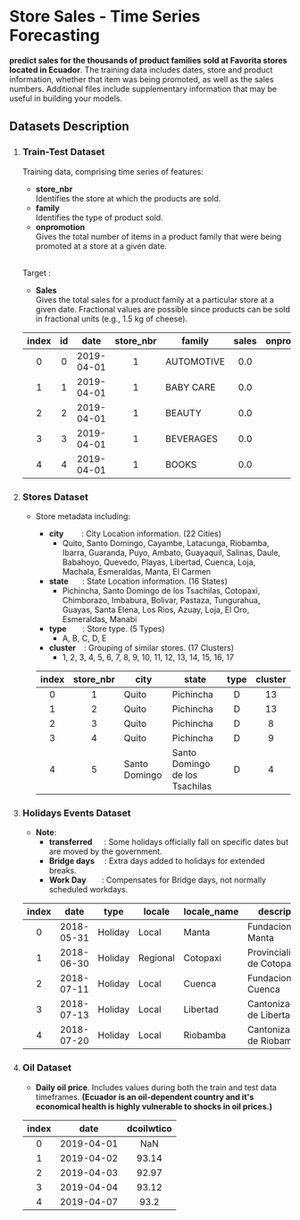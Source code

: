 # Store Sales - Time Series Forecasting

**predict sales for the thousands of product families sold at Favorita stores located in Ecuador**. The training data includes dates, store and product information, whether that item was being promoted, as well as the sales numbers. Additional files include supplementary information that may be useful in building your models.

## Datasets Description
1. ### Train-Test Dataset
   Training data, comprising time series of features:
   - **store_nbr**<br> 
    Identifies the store at which the products are sold.
   - **family**<br>
    Identifies the type of product sold.
   - **onpromotion**<br>
    Gives the total number of items in a product family that were being promoted at a store at a given date.
  
    <br>Target : 
    - **Sales**<br> 
     Gives the total sales for a product family at a particular store at a given date. Fractional values are possible since products can be sold in fractional units (e.g., 1.5 kg of cheese).
        
     | index |  id  |    date    | store_nbr |   family   |  sales  | onpromotion |
     |:-----:|:----:|:----------:|:---------:|------------|:-------:|:-----------:|
     |   0   |  0   | 2019-04-01 |     1     | AUTOMOTIVE |   0.0   |      0      |
     |   1   |  1   | 2019-04-01 |     1     | BABY CARE  |   0.0   |      0      |
     |   2   |  2   | 2019-04-01 |     1     |   BEAUTY   |   0.0   |      0      |
     |   3   |  3   | 2019-04-01 |     1     | BEVERAGES  |   0.0   |      0      |
     |   4   |  4   | 2019-04-01 |     1     |   BOOKS    |   0.0   |      0      |


3. ### Stores Dataset
   - Store metadata including:
     - **city**&emsp; &ensp;&ensp;: City Location information. (22 Cities)
        - Quito, Santo Domingo, Cayambe, Latacunga, Riobamba, Ibarra,
        Guaranda, Puyo, Ambato, Guayaquil, Salinas, Daule, Babahoyo,
        Quevedo, Playas, Libertad, Cuenca, Loja, Machala, Esmeraldas,
        Manta, El Carmen
     - **state** &emsp;&ensp;: State Location information. (16 States)
       - Pichincha, Santo Domingo de los Tsachilas, Cotopaxi, Chimborazo,
        Imbabura, Bolivar, Pastaza, Tungurahua, Guayas, Santa Elena,
        Los Rios, Azuay, Loja, El Oro, Esmeraldas, Manabi
     - **type** &emsp; &ensp;: Store type. (5 Types)
       - A, B, C, D, E
     - **cluster** &ensp; : Grouping of similar stores. (17 Clusters)
       - 1, 2, 3, 4, 5, 6, 7, 8, 9, 10, 11, 12, 13, 14, 15, 16, 17
     <center>
        
     |index|store\_nbr|city|state|type|cluster|
     |:-----:|:-----:|---|---|:-----:|:-----:|
     |0|1|Quito|Pichincha|D|13|
     |1|2|Quito|Pichincha|D|13|
     |2|3|Quito|Pichincha|D|8|
     |3|4|Quito|Pichincha|D|9|
     |4|5|Santo Domingo|Santo Domingo de los Tsachilas|D|4|
     </center>

4. ### Holidays Events Dataset
   - **Note**:
     - **transferred**&emsp;&ensp;: Some holidays officially fall on specific dates but are moved by the government.
     - **Bridge days**&ensp; &ensp;: Extra days added to holidays for extended breaks.
     - **Work Day**&emsp;&emsp;: Compensates for Bridge days, not normally scheduled workdays.
    <center>
       
   |index|date|type|locale|locale\_name|description|transferred|
   |:-----:|:-----:|:-----:|---|---|---|:-----:|
   |0|2018-05-31|Holiday|Local|Manta|Fundacion de Manta|false|
   |1|2018-06-30|Holiday|Regional|Cotopaxi|Provincializacion de Cotopaxi|false|
   |2|2018-07-11|Holiday|Local|Cuenca|Fundacion de Cuenca|false|
   |3|2018-07-13|Holiday|Local|Libertad|Cantonizacion de Libertad|false|
   |4|2018-07-20|Holiday|Local|Riobamba|Cantonizacion de Riobamba|false|

5. ### Oil Dataset
   - **Daily oil price**. Includes values during both the train and test data timeframes. **(Ecuador is an oil-dependent country and it's economical health is highly vulnerable to shocks in oil prices.)** 
   <center>
      
    |index|date|dcoilwtico|
    |:-----:|:-----:|:-----:|
    |0|2019-04-01|NaN|
    |1|2019-04-02|93\.14|
    |2|2019-04-03|92\.97|
    |3|2019-04-04|93\.12|
    |4|2019-04-07|93\.2| 
   </center>
